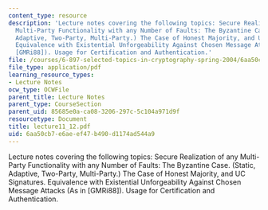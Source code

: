 ```yaml
---
content_type: resource
description: 'Lecture notes covering the following topics: Secure Realization of any
  Multi-Party Functionality with any Number of Faults: The Byzantine Case. (Static,
  Adaptive, Two-Party, Multi-Party.) The Case of Honest Majority, and UC Signatures.
  Equivalence with Existential Unforgeability Against Chosen Message Attacks (As in
  [GMRi88]). Usage for Certification and Authentication.'
file: /courses/6-897-selected-topics-in-cryptography-spring-2004/6aa50cb7e6aeef47b490d1174ad544a9_lecture11_12.pdf
file_type: application/pdf
learning_resource_types:
- Lecture Notes
ocw_type: OCWFile
parent_title: Lecture Notes
parent_type: CourseSection
parent_uid: 85685e0a-ca08-3206-297c-5c104a971d9f
resourcetype: Document
title: lecture11_12.pdf
uid: 6aa50cb7-e6ae-ef47-b490-d1174ad544a9
---
```

Lecture notes covering the following topics: Secure Realization of any Multi-Party Functionality with any Number of Faults: The Byzantine Case. (Static, Adaptive, Two-Party, Multi-Party.) The Case of Honest Majority, and UC Signatures. Equivalence with Existential Unforgeability Against Chosen Message Attacks (As in [GMRi88]). Usage for Certification and Authentication.

